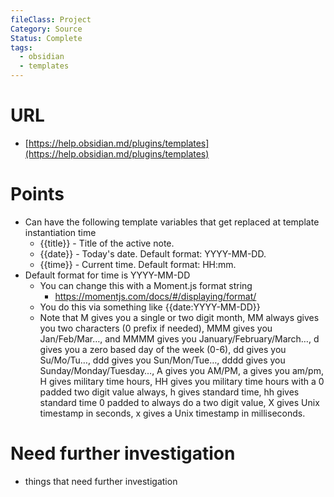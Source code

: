 ```yaml
---
fileClass: Project
Category: Source
Status: Complete
tags:
  - obsidian
  - templates
---
```

# URL
- [https://help.obsidian.md/plugins/templates](https://help.obsidian.md/plugins/templates)

# Points
- Can have the following template variables that get replaced at template instantiation time
  - {{title}} - Title of the active note.
  - {{date}} - Today's date. Default format: YYYY-MM-DD.
  - {{time}} - Current time. Default format: HH:mm.
- Default format for time is YYYY-MM-DD
  - You can change this with a Moment.js format string
    - https://momentjs.com/docs/#/displaying/format/
  - You do this via something like {{date:YYYY-MM-DD}}
  - Note that M gives you a single or two digit month, MM always gives you two characters (0 prefix if needed), MMM gives you Jan/Feb/Mar…, and MMMM gives you January/February/March…, d gives you a zero based day of the week (0-6), dd gives you Su/Mo/Tu…, ddd gives you Sun/Mon/Tue…, dddd gives you Sunday/Monday/Tuesday…, A gives you AM/PM, a gives you am/pm, H gives military time hours, HH gives you military time hours with a 0 padded two digit value always, h gives standard time, hh gives standard time 0 padded to always do a two digit value, X gives Unix timestamp in seconds, x gives a Unix timestamp in milliseconds.


# Need further investigation
- things that need further investigation

